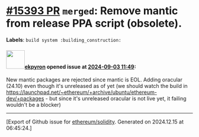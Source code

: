 # [\#15393 PR](https://github.com/ethereum/solidity/pull/15393) `merged`: Remove mantic from release PPA script (obsolete).
**Labels**: `build system :building_construction:`


#### <img src="https://avatars.githubusercontent.com/u/1347491?v=4" width="50">[ekpyron](https://github.com/ekpyron) opened issue at [2024-09-03 11:49](https://github.com/ethereum/solidity/pull/15393):

New mantic packages are rejected since mantic is EOL.
Adding oracular (24.10) even though it's unreleased as of yet (we should watch the build in https://launchpad.net/~ethereum/+archive/ubuntu/ethereum-dev/+packages - but since it's unreleased oracular is not live yet, it failing wouldn't be a blocker)




-------------------------------------------------------------------------------



[Export of Github issue for [ethereum/solidity](https://github.com/ethereum/solidity). Generated on 2024.12.15 at 06:45:24.]
